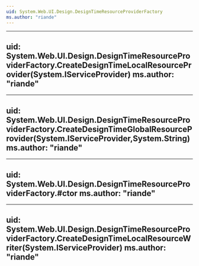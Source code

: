 ```yaml
---
uid: System.Web.UI.Design.DesignTimeResourceProviderFactory
ms.author: "riande"
---
```


---
uid: System.Web.UI.Design.DesignTimeResourceProviderFactory.CreateDesignTimeLocalResourceProvider(System.IServiceProvider)
ms.author: "riande"
---

---
uid: System.Web.UI.Design.DesignTimeResourceProviderFactory.CreateDesignTimeGlobalResourceProvider(System.IServiceProvider,System.String)
ms.author: "riande"
---

---
uid: System.Web.UI.Design.DesignTimeResourceProviderFactory.#ctor
ms.author: "riande"
---

---
uid: System.Web.UI.Design.DesignTimeResourceProviderFactory.CreateDesignTimeLocalResourceWriter(System.IServiceProvider)
ms.author: "riande"
---
